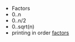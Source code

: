 *  Factors
  * 0..n
  * 0..n/2
  * 0..sqrt(n)
  * printing in order
  [factors](https://prepinsta.com/c-program/to-find-the-factors-of-a-number/)
